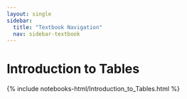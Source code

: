 ```yaml
---
layout: single
sidebar:
  title: "Textbook Navigation"
  nav: sidebar-textbook
---
```


Introduction to Tables
=====================

{% include notebooks-html/Introduction_to_Tables.html %}


